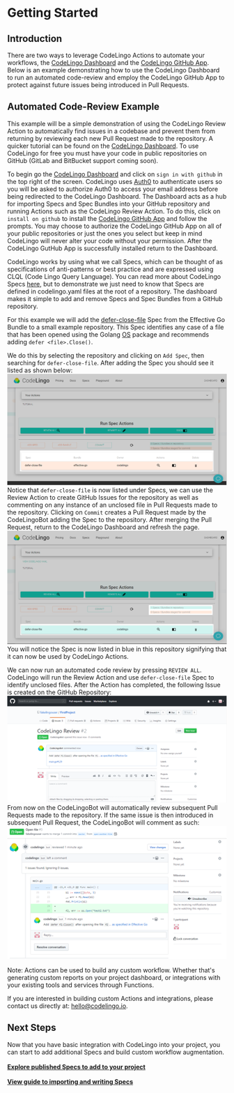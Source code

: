 # Getting Started

## Introduction

There are two ways to leverage CodeLingo Actions to automate your workflows, the [CodeLingo Dashboard](https://www.codelingo.io/dashboard) and the [CodeLingo GitHub App](https://github.com/apps/codelingo). Below is an example demonstrating how to use the CodeLingo Dashboard to run an automated code-review and employ the CodeLingo GitHub App to protect against future issues being introduced in Pull Requests.

## Automated Code-Review Example

This example will be a simple demonstration of using the CodeLingo Review Action to automatically find issues in a codebase and prevent them from returning by reviewing each new Pull Request made to the repository. A quicker tutorial can be found on the [CodeLingo Dashboard](https://www.codelingo.io/dashboard). To use CodeLingo for free you must have your code in public repositories on GitHub (GitLab and BitBucket support coming soon).

To begin go the [CodeLingo Dashboard](https://www.codelingo.io/dashboard) and click on `sign in with github` in the top right of the screen. CodeLingo uses [Auth0](https://auth0.com/) to authenticate users so you will be asked to authorize Auth0 to access your email address before being redirected to the CodeLingo Dashboard. The Dashboard acts as a hub for importing Specs and Spec Bundles into your GitHub repository and running Actions such as the CodeLingo Review Action. To do this, click on `install on github` to install the [CodeLingo GitHub App](https://github.com/apps/codelingo) and follow the prompts. You may choose to authorize the CodeLingo GitHub App on all of your public repositories or just the ones you select but keep in mind CodeLingo will never alter your code without your permission. After the CodeLingo GutHub App is successfully installed return to the Dashboard.

CodeLingo works by using what we call Specs, which can be thought of as specifications of anti-patterns or best practice and are expressed using CLQL (Code Lingo Query Language). You can read more about CodeLingo Specs [here](concepts/specs.md), but to demonstrate we just need to know that Specs are defined in codelingo.yaml files at the root of a repository. The dashboard makes it simple to add and remove Specs and Spec Bundles from a GitHub repository.

For this example we will add the [defer-close-file](https://www.codelingo.io/specs/codelingo/effective-go/defer-close-file) Spec from the Effective Go Bundle to a small example repository. This Spec identifies any case of a file that has been opened using the Golang [OS](https://golang.org/pkg/os/) package and recommends adding `defer <file>.Close()`. 

We do this by selecting the repository and clicking on `Add Spec`, then searching for `defer-close-file`. After adding the Spec you should see it listed as shown below:
![Add Spec](img/add-defer.png)
Notice that `defer-close-file` is now listed under Specs, we can use the Review Action to create GitHub Issues for the repository as well as commenting on any instance of an unclosed file in Pull Requests made to the repository. Clicking on `Commit` creates a Pull Request made by the CodeLingoBot adding the Spec to the repository. After merging the Pull Request, return to the CodeLingo Dashboard and refresh the page.
![Done Adding Spec](img/done-adding-defer.png)
You will notice the Spec is now listed in blue in this repository signifying that it can now be used by CodeLingo Actions.

We can now run an automated code review by pressing `REVIEW ALL`. CodeLingo will run the Review Action and use `defer-close-file` Spec to identify unclosed files. After the Action has completed, the following Issue is created on the GitHub Repository:
![GH Issue](img/gh-issue.png)
From now on the CodeLingoBot will automatically review subsequent Pull Requests made to the repository. If the same issue is then introduced in subsequent Pull Request, the CodeLingoBot will comment as such:
![Comment On PR](img/pr-comment.png)


Note: Actions can be used to build any custom workflow. Whether that's generating custom reports on your project dashboard, or integrations with your existing tools and services through Functions.

If you are interested in building custom Actions and integrations, please contact us directly at:
 [hello@codelingo.io](hello@codelingo.io).

## Next Steps

Now that you have basic integration with CodeLingo into your project, you can start to add additional Specs and build custom workflow augmentation.
<br/><br/>
**[Explore published Specs to add to your project](https://www.codelingo.io/specs)**
<br/><br/>
**[View guide to importing and writing Specs](https://www.codelingo.io/docs/concepts/specs/)**
